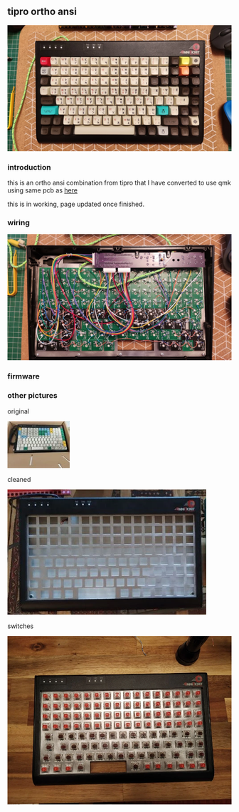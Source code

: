 ## tipro ortho ansi

  ![tipro 128 8x16](pics/tipro/tiproortho-ansi.webp)

### introduction

this is an ortho ansi combination from tipro that I have converted to use qmk using same pcb as [here](https://mlego.elena.space/tipro8x16/)

this is in working, page updated once finished.


### wiring

![m128 ortho ansi ](pics/tipro/tipro_orthoansi_bottom.webp)

### firmware

### other pictures

original

![m128 ortho ansi ](pics/tipro/tipro-ortho-ansi-original.webp)

cleaned

![m128 ortho ansi ](pics/tipro/tipro-ortho-ansi-v1.webp)

switches

![m120 ortho ansi](pics/tipro/tipro-ortho-ansi-v2.webp)

